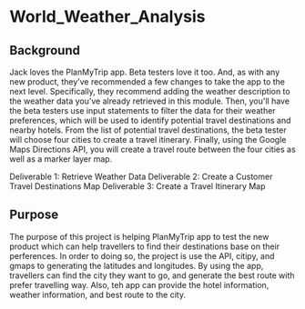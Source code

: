 # World_Weather_Analysis

## Background

Jack loves the PlanMyTrip app. Beta testers love it too. And, as with any new product, they’ve recommended a few changes to take the app to the next level. Specifically, they recommend adding the weather description to the weather data you’ve already retrieved in this module. Then, you'll have the beta testers use input statements to filter the data for their weather preferences, which will be used to identify potential travel destinations and nearby hotels. From the list of potential travel destinations, the beta tester will choose four cities to create a travel itinerary. Finally, using the Google Maps Directions API, you will create a travel route between the four cities as well as a marker layer map.

Deliverable 1: Retrieve Weather Data
Deliverable 2: Create a Customer Travel Destinations Map
Deliverable 3: Create a Travel Itinerary Map

## Purpose

The purpose of this project is helping PlanMyTrip app to test the new product which can help travellers to find their destinations base on their perferences. In order to doing so, the project is use the API, citipy, and gmaps to generating the latitudes and longitudes. By using the app, travellers can find the city they want to go, and generate the best route with prefer travelling way. Also, teh app can provide the hotel information, weather information, and best route to the city. 
